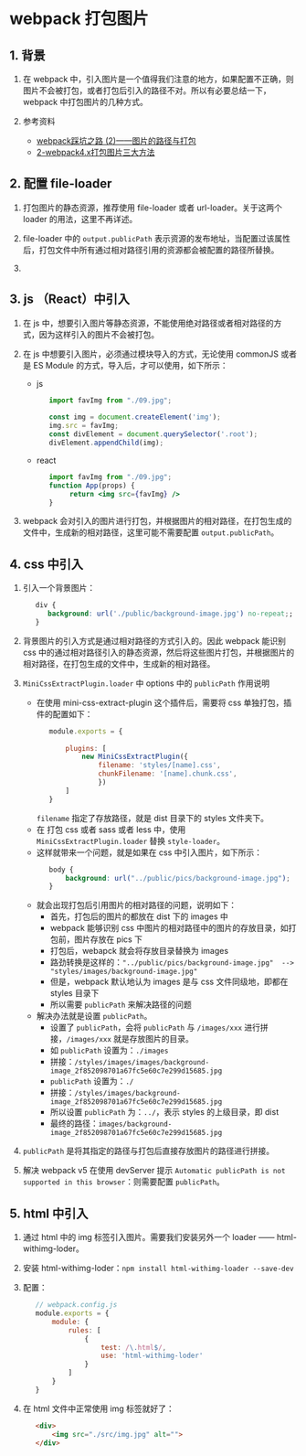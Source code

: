 # webpack 打包图片

## 1. 背景

1. 在 webpack 中，引入图片是一个值得我们注意的地方，如果配置不正确，则图片不会被打包，或者打包后引入的路径不对。所以有必要总结一下，webpack 中打包图片的几种方式。

2. 参考资料
   - [webpack踩坑之路 (2)——图片的路径与打包](https://www.cnblogs.com/ghost-xyx/p/5812902.html)
   - [2-webpack4.x打包图片三大方法](https://www.jianshu.com/p/ee741b1dbac9)

## 2. 配置 file-loader

1. 打包图片的静态资源，推荐使用 file-loader 或者 url-loader。关于这两个 loader 的用法，这里不再详述。

2. file-loader 中的 `output.publicPath` 表示资源的发布地址，当配置过该属性后，打包文件中所有通过相对路径引用的资源都会被配置的路径所替换。 

3. 

## 3. js （React）中引入

1. 在 js 中，想要引入图片等静态资源，不能使用绝对路径或者相对路径的方式，因为这样引入的图片不会被打包。

2. 在 js 中想要引入图片，必须通过模块导入的方式，无论使用 commonJS 或者是 ES Module 的方式，导入后，才可以使用，如下所示：
   - js
     ```javascript
        import favImg from "./09.jpg";
        
        const img = document.createElement('img');
        img.src = favImg;
        const divElement = document.querySelector('.root');
        divElement.appendChild(img);
     ```
    - react
      ```jsx
         import favImg from "./09.jpg";
         function App(props) {
              return <img src={favImg} />
         }
      ```
3. webpack 会对引入的图片进行打包，并根据图片的相对路径，在打包生成的文件中，生成新的相对路径，这里可能不需要配置 `output.publicPath`。


## 4. css 中引入

1. 引入一个背景图片：
   ```css
      div {
         background: url('./public/background-image.jpg') no-repeat;;
      }
   ```
2. 背景图片的引入方式是通过相对路径的方式引入的。因此 webpack 能识别 css 中的通过相对路径引入的静态资源，然后将这些图片打包，并根据图片的相对路径，在打包生成的文件中，生成新的相对路径。

4. `MiniCssExtractPlugin.loader` 中 options 中的 `publicPath` 作用说明
   - 在使用 mini-css-extract-plugin 这个插件后，需要将 css 单独打包，插件的配置如下：
     ```javascript
        module.exports = {
        
            plugins: [
                new MiniCssExtractPlugin({
                    filename: 'styles/[name].css',
                    chunkFilename: '[name].chunk.css',
                    })
            ]
        }
     ``` 
     `filename` 指定了存放路径，就是 dist 目录下的 styles 文件夹下。
   - 在 打包 css 或者 sass 或者 less 中，使用 `MiniCssExtractPlugin.loader` 替换 `style-loader`。
   - 这样就带来一个问题，就是如果在 css 中引入图片，如下所示：
     ```css
        body {
            background: url("../public/pics/background-image.jpg");
        }    
     ```
   - 就会出现打包后引用图片的相对路径的问题，说明如下：
     - 首先，打包后的图片的都放在 dist 下的 images 中
     - webpack 能够识别 css 中图片的相对路径中的图片的存放目录，如打包前，图片存放在 pics 下
     - 打包后，webapck 就会将存放目录替换为 images
     - 路劲转换是这样的：`"../public/pics/background-image.jpg"  --> "styles/images/background-image.jpg"`
     - 但是，webpack 默认地认为 images 是与 css 文件同级地，即都在 styles 目录下
     - 所以需要 `publicPath` 来解决路径的问题
   - 解决办法就是设置 `publicPath`。
     - 设置了 `publicPath`，会将 `publicPath` 与 `/images/xxx` 进行拼接，`/images/xxx` 就是存放图片的目录。
     - 如 `publicPath` 设置为：`./images`
     - 拼接：`/styles/images/images/background-image_2f852098701a67fc5e60c7e299d15685.jpg`
     - `publicPath` 设置为：`./`
     - 拼接：`/styles/images/background-image_2f852098701a67fc5e60c7e299d15685.jpg`
     - 所以设置 `publicPath` 为：`../`，表示 styles 的上级目录，即 dist
     - 最终的路径：`images/background-image_2f852098701a67fc5e60c7e299d15685.jpg`
   
5. `publicPath` 是将其指定的路径与打包后直接存放图片的路径进行拼接。

6. 解决 webpack v5 在使用 devServer 提示 `Automatic publicPath is not supported in this browser`：则需要配置 `publicPath`。

## 5. html 中引入

1. 通过 html 中的 img 标签引入图片。需要我们安装另外一个 loader —— html-withimg-loder。

2. 安装  html-withimg-loder：`npm install html-withimg-loader --save-dev`

3. 配置：
   ```javascript
      // webpack.config.js
      module.exports = {
          module: {
              rules: [
                  {
                      test: /\.html$/,
                      use: 'html-withimg-loder'
                  }
              ]
          }
      }
   ```
4. 在 html 文件中正常使用 img 标签就好了：
   ```html
      <div>
          <img src="./src/img.jpg" alt="">
      </div>
   ```